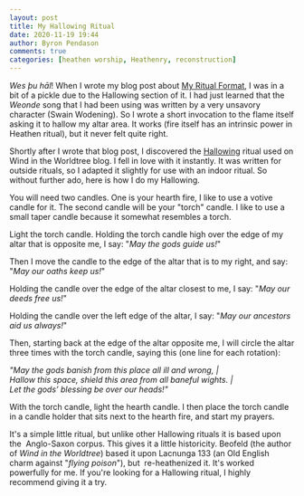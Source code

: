 ```yaml
---
layout: post
title: My Hallowing Ritual
date: 2020-11-19 19:44
author: Byron Pendason
comments: true
categories: [heathen worship, Heathenry, reconstruction]
---
```

<!-- wp:paragraph -->
<p><em>Wes þu hāl</em>! When I wrote my blog post about <a href="/2020/01/04/my-ritual-format/">My Ritual Format</a>, I was in a bit of a pickle due to the Hallowing section of it. I had just learned that the <em>Weonde </em>song that I had been using was written by a very unsavory character (Swain Wodening). So I wrote a short invocation to the flame itself asking it to hallow my altar area. It works (fire itself has an intrinsic power in Heathen ritual), but it never felt quite right.</p>
<!-- /wp:paragraph -->

<!-- wp:paragraph -->
<p>Shortly after I wrote that blog post, I discovered the <a href="https://windintheworldtree.wordpress.com/2017/07/10/taking-sacred-space/">Hallowing</a> ritual used on Wind in the Worldtree blog. I fell in love with it instantly. It was written for outside rituals, so I adapted it slightly for use with an indoor ritual. So without further ado, here is how I do my Hallowing.</p>
<!-- /wp:paragraph -->

<!-- wp:paragraph -->
<p>You will need two candles. One is your hearth fire, I like to use a votive candle for it. The second candle will be your "torch" candle. I like to use a small taper candle because it somewhat resembles a torch.</p>
<!-- /wp:paragraph -->

<!-- wp:paragraph -->
<p>Light the torch candle. Holding the torch candle high over the edge of my altar that is opposite me, I say: "<em>May the gods guide us!</em>"</p>
<!-- /wp:paragraph -->

<!-- wp:paragraph -->
<p>Then I move the candle to the edge of the altar that is to my right, and say: "<em>May our oaths keep us!</em>"</p>
<!-- /wp:paragraph -->

<!-- wp:paragraph -->
<p>Holding the candle over the edge of the altar closest to me, I say: "<em>May our deeds free us!</em>"   </p>
<!-- /wp:paragraph -->

<!-- wp:paragraph -->
<p>Holding the candle over the left edge of the altar, I say: "<em>May our ancestors aid us always!</em>"</p>
<!-- /wp:paragraph -->

<!-- wp:paragraph -->
<p>Then, starting back at the edge of the altar opposite me, I will circle the altar three times with the torch candle, saying this (one line for each rotation):</p>
<!-- /wp:paragraph -->

<!-- wp:paragraph -->
<p><em>"May the gods banish from this place all ill and wrong, |</em><br><em>Hallow this space, shield this area from all baneful wights. |</em><br><em>Let the gods’ blessing be over our heads!"</em></p>
<!-- /wp:paragraph -->

<!-- wp:paragraph -->
<p>With the torch candle, light the hearth candle. I then place the torch candle in a candle holder that sits next to the hearth fire, and start my prayers.</p>
<!-- /wp:paragraph -->

<!-- wp:paragraph -->
<p>It's a simple little ritual, but unlike other Hallowing rituals it is based upon the  Anglo-Saxon corpus. This gives it a little historicity. Beofeld (the author of <em>Wind in the Worldtree</em>) based it upon Lacnunga 133 (an Old English charm against "<em>flying poison</em>"), but  re-heathenized it. It's worked powerfully for me. If you're looking for a Hallowing ritual, I highly recommend giving it a try.</p>
<!-- /wp:paragraph -->
